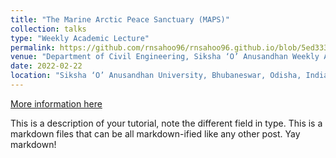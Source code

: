 ```yaml
---
title: "The Marine Arctic Peace Sanctuary (MAPS)"
collection: talks
type: "Weekly Academic Lecture"
permalink: https://github.com/rnsahoo96/rnsahoo96.github.io/blob/5ed3331c3c48df95a3ff2953d48d4ee53aba63eb/files/SOAWAL_CE_29_1.pdf
venue: "Department of Civil Engineering, Siksha ‘O’ Anusandhan Weekly Academic Lecture (SOAWAL)"
date: 2022-02-22
location: "Siksha ‘O’ Anusandhan University, Bhubaneswar, Odisha, India (Virtual)"
---
```


[More information here](https://github.com/rnsahoo96/rnsahoo96.github.io/blob/5ed3331c3c48df95a3ff2953d48d4ee53aba63eb/files/SOAWAL_CE_29_1.pdf)

This is a description of your tutorial, note the different field in type. This is a markdown files that can be all markdown-ified like any other post. Yay markdown!
